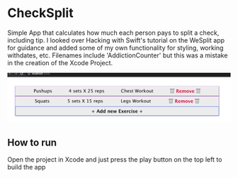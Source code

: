 # CheckSplit
Simple App that calculates how much each person pays to split a check, including tip. 
I looked over Hacking with Swift's tutorial on the WeSplit app for guidance and added some of my own functionality for styling, working withdates, etc.
Filenames include 'AddictionCounter' but this was a mistake in the creation of the Xcode Project.

![Image of Application](https://github.com/19neloyk/ExerciseTracker/blob/master/Screen%20Shot%202020-05-22%20at%201.56.22%20PM.png)

## How to run
Open the project in Xcode and just press the play button on the top left to build the app

